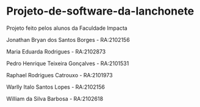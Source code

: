 # Projeto-de-software-da-lanchonete
Projeto feito pelos alunos da Faculdade Impacta

Jonathan Bryan dos Santos Borges - RA:2102156

Maria Eduarda Rodrigues - RA:2102873

Pedro Henrique Teixeira Gonçalves -  RA:2101531

Raphael Rodrigues Catrouxo - RA:2101973

Warlly Italo Santos Lopes - RA:2102156

William da Silva Barbosa - RA:2102618
